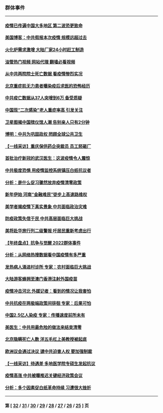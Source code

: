 ### 群体事件
---
#### [疫情已传遍中国大多地区 第二波恐更致命](../../pages/ncid279/n13914332.md?01242045) 
#### [美国博客：中共假报本次疫情 规模远超过去](../../pages/ncid279/n13912604.md?01242045) 
#### [火化炉需求激增 大陆厂家24小时赶工制造](../../pages/ncid279/n13912205.md?01242045) 
#### [油管热门视频 网站代理 翻墙必看视频](http://138.2.39.72:81/youtube.html?epic-marker?01242045)
#### [从中共两院院士死亡数据 看疫情惨烈实况](../../pages/ncid279/n13910619.md?01242045) 
#### [北京重症肌无力患者曝染疫后求医的恐怖经历](../../pages/ncid279/n13909480.md?01242045) 
#### [中共疫亡数据从37人突增到6万 备受质疑](../../pages/ncid279/n13907051.md?01242045) 
#### [中国现“二次感染”老人重症率高 引发关注](../../pages/ncid279/n13906493.md?01242045) 
#### [卫星图揭中国殡仪馆人潮 告别亲人只有2分钟](../../pages/ncid279/n13904053.md?01242045) 
#### [博明：中共为巩固政权 罔顾全球公共卫生](../../pages/ncid279/n13901752.md?01242045) 
#### [【一线采访】重庆保供药企突裁员 员工怒砸厂](../../pages/ncid279/n13901673.md?01242045) 
#### [首批治疗新冠的武汉医生：这波疫情令人震惊](../../pages/ncid279/n13900313.md?01242045) 
#### [中共极度恐惧 用疫情监控系统镇压白纸抗议者](../../pages/ncid279/n13900225.md?01242045) 
#### [分析：是什么促习骤然放弃疫情清零政策](../../pages/ncid279/n13899652.md?01242045) 
#### [新年伊始 河南“金融难民”徒步上高速路维权](../../pages/ncid279/n13897842.md?01242045) 
#### [美学者揭疫情下真实景象 中共面临政治灾难](../../pages/ncid279/n13896569.md?01242045) 
#### [防疫政策失信于民 中共高层面临巨大挑战](../../pages/ncid279/n13894627.md?01242045) 
#### [美将赴华旅行列二级警报 吁居民重新考虑出行](../../pages/ncid279/n13894518.md?01242045) 
#### [【年终盘点】抗争与觉醒 2022群体事件](../../pages/ncid279/n13888314.md?01242045) 
#### [分析：从网络热搜数据看中国疫情有多严重](../../pages/ncid279/n13893186.md?01242045) 
#### [发热病人涌进村诊所 专家：农村面临巨大挑战](../../pages/ncid279/n13892271.md?01242045) 
#### [大陆游客蜂拥至澳门香港注射外国疫苗](../../pages/ncid279/n13892276.md?01242045) 
#### [疫情冲击河北 外媒记者：看到的情况让我害怕](../../pages/ncid279/n13891260.md?01242045) 
#### [中共抗疫在两极端政策间徘徊 专家：后果可怕](../../pages/ncid279/n13891235.md?01242045) 
#### [中国2.5亿人染疫 专家：传播速度前所未有](../../pages/ncid279/n13890708.md?01242045) 
#### [美医生：中共用最危险的做法来结束清零](../../pages/ncid279/n13889983.md?01242045) 
#### [北京隐瞒死亡人数 洋五毛杠上美教授被起底](../../pages/ncid279/n13886904.md?01242045) 
#### [欧洲议会通过决议 谴中共迫害人权 要加强制裁](../../pages/ncid279/n13885670.md?01242045) 
#### [【一线采访】待遇差 多地医学院专硕生发起抗议](../../pages/ncid279/n13883914.md?01242045) 
#### [疫情高涨 中共被曝推迟关键经济政策会议](../../pages/ncid279/n13884170.md?01242045) 
#### [分析：多个因素促白纸革命持续 习遭很大挫折](../../pages/ncid279/n13872455.md?01242045) 

---
#### 第 [ [32](./32.md?01242045) / [31](./31.md?01242045) / [30](./30.md?01242045) / [29](./29.md?01242045) / [28](./28.md?01242045) / [27](./27.md?01242045) / [26](./26.md?01242045) / [25](./25.md?01242045) ] 页
